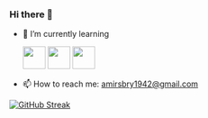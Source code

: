 ### Hi there 👋

- 🌱 I’m currently learning 

     <img src="https://cdn.jsdelivr.net/gh/devicons/devicon/icons/python/python-original.svg" width="40" height="40"/> <img src="https://cdn.jsdelivr.net/gh/devicons/devicon/icons/bash/bash-original.svg" width="40" height="40"/> <img src="https://cdn.jsdelivr.net/gh/devicons/devicon/icons/java/java-original.svg" width="40" height="40"/>

- 📫 How to reach me: amirsbry1942@gmail.com

[![GitHub Streak](http://github-readme-streak-stats.herokuapp.com?user=your-github-username&theme=dark&background=000000)](https://git.io/streak-stats)
